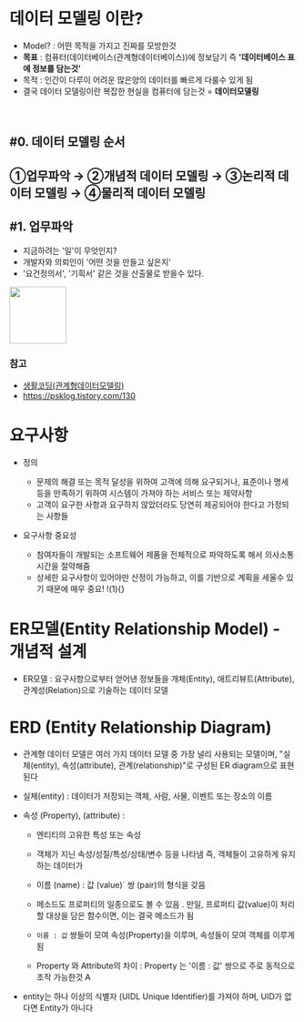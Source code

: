 # 데이터 모델링 이란?
- Model? : 어떤 목적을 가지고 진짜를 모방한것
- **목표** : 컴퓨터(데이터베이스(관계형데이터베이스))에 정보담기  즉 **'데이터베이스 표에 정보를 담는것'** 
- 목적 : 인간이 다루이 어려운 많은양의 데이터를 빠르게 다룰수 있게 됨
- 결국 데이터 모델링이란 복잡한 현실을 컴퓨터에 담는것 = **데이터모델링**
<br><br><br>




## #0. 데이터 모델링 순서
## ①업무파악 → ②개념적 데이터 모델링 → ③논리적 데이터 모델링 → ④물리적 데이터 모델링

## #1. 업무파악
- 지금하려는 '일'이 무엇인지?
- 개발자와 의뢰인이 '어떤 것을 만들고 싶은지' 
- '요건정의서', '기흭서' 같은 것을 산출물로 받을수 있다. 

<img src="/datamo" width="100" height="100"/>



### 참고
 - [생활코딩(관계형데이터모델링)]()
 - https://psklog.tistory.com/130













# 요구사항
- 정의
    - 문제의 해결 또는 목적 달성을 위하여 고객에 의해 요구되거나, 표준이나 명세 등을 만족하기 위하여 시스템이 가져야 하는 서비스 또는 제약사항
    - 고객이 요구한 사항과 요구하지 않았더라도 당연히 제공되어야 한다고 가정되는 사항들

- 요구사항 중요성
    - 참여자들이 개발되는 소프트웨어 제품을 전체적으로 파악하도록 해서 의사소통시간을 절약해줌
    - 상세한 요구사항이 있어야만 산정이 가능하고, 이를 기반으로 계획을 세울수 있기 때문에 매우 중요!
!(1){}


# ER모델(Entity Relationship Model) - 개념적 설계
- ER모델 : 요구사항으로부터 얻어낸 정보들을 개체(Entity), 애트리뷰트(Attribute), 관계성(Relation)으로 기술하는 데이터 모델





# ERD (Entity Relationship Diagram)
- 관계형 데이터 모델은 여러 가지 데이터 모델 중 가장 널리 사용되는 모델이며, "실체(entity), 속성(attribute), 관계(relationship)"로 구성된 ER diagram으로 표현된다

- 실체(entity)  :  데이터가 저장되는 객체, 사람, 사물, 이벤트 또는 장소의 이름

- 속성 (Property), (attribute) : 
    -  엔티티의 고유한 특성 또는 속성
    -   객체가 지닌 속성/성질/특성/상태/변수 등을 나타냄 즉, 객체들이 고유하게 유지하는 데이터가
    - 이름 (name) : 값 (value)` 쌍 (pair)의 형식을 갖음
    - 메소드도 프로퍼티의 일종으로도 볼 수 있음
        . 만일, 프로퍼티 값(value)이 처리할 대상을 담은 함수이면,
                이는 결국 메소드가 됨
    - `이름 : 값` 쌍들이 모여 속성(Property)을 이루며, 속성들이 모여 객체를 이루게 됨

    - Property 와 Attribute의 차이 : 
        Property 는 '이름 : 값' 쌍으로 주로 동적으로 조작 가능한것
        A
- entity는 하나 이상의 식별자 (UIDL Unique Identifier)를 가져야 하며, UID가 없다면 Entity가 아니다